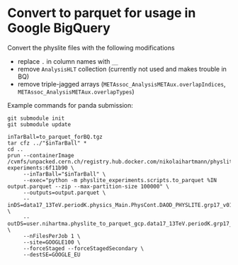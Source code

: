 # Convert to parquet for usage in Google BigQuery

Convert the physlite files with the following modifications

* replace `.` in column names with `__`
* remove `AnalysisHLT` collection (currently not used and makes trouble in BQ)
* remove triple-jagged arrays (`METAssoc_AnalysisMETAux.overlapIndices`, `METAssoc_AnalysisMETAux.overlapTypes`)

Example commands for panda submission:

```
git submodule init
git submodule update

inTarBall=to_parquet_forBQ.tgz
tar cfz ../"$inTarBall" *
cd ..
prun --containerImage /cvmfs/unpacked.cern.ch/registry.hub.docker.com/nikolaihartmann/physlite-experiments:6f11b90 \
     --inTarBall="$inTarBall" \
     --exec="python -m physlite_experiments.scripts.to_parquet %IN output.parquet --zip --max-partition-size 100000" \
     --outputs=output.parquet \
     --inDS=data17_13TeV.periodK.physics_Main.PhysCont.DAOD_PHYSLITE.grp17_v01_p4309 \
     --outDS=user.nihartma.physlite_to_parquet_gcp.data17_13TeV.periodK.grp17_v01_p4309 \
     --nFilesPerJob 1 \
     --site=GOOGLE100 \
     --forceStaged --forceStagedSecondary \
     --destSE=GOOGLE_EU
```
